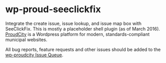 # wp-proud-seeclickfix
Integrate the create issue, issue lookup, and issue map box with SeeClickFix. This is mostly a placeholder shell plugin (as of March 2016). [ProudCity](http://proudcity.com) is a Wordpress platform for modern, standards-compliant municipal websites.

All bug reports, feature requests and other issues should be added to the [wp-proudcity Issue Queue](https://github.com/proudcity/wp-proudcity/issues).